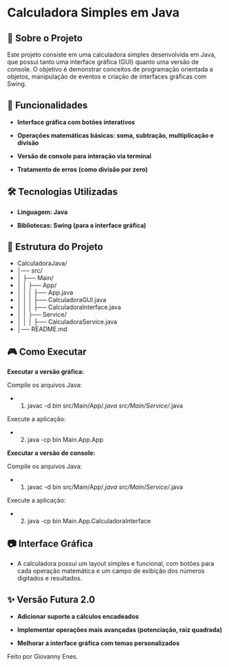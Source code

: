 # Calculadora Simples em Java

## 📌 Sobre o Projeto

Este projeto consiste em uma calculadora simples desenvolvida em Java, que possui tanto uma interface gráfica (GUI) quanto uma versão de console. O objetivo é demonstrar conceitos de programação orientada a objetos, manipulação de eventos e criação de interfaces gráficas com Swing.

## 🚀 Funcionalidades

- **Interface gráfica com botões interativos**

- **Operações matemáticas básicas: soma, subtração, multiplicação e divisão**

- **Versão de console para interação via terminal**

- **Tratamento de erros (como divisão por zero)**

## 🛠 Tecnologias Utilizadas

- **Linguagem: Java**

- **Bibliotecas: Swing (para a interface gráfica)**

## 📁 Estrutura do Projeto

- CalculadoraJava/
- │── src/
- │   ├── Main/
- │   │   ├── App/
- │   │   │   ├── App.java
- │   │   │   ├── CalculadoraGUI.java
- │   │   │   ├── CalculadoraInterface.java
- │   │   ├── Service/
- │   │   │   ├── CalculadoraService.java
- │── README.md

## 🎮 Como Executar

**Executar a versão gráfica:**

Compile os arquivos Java:
- 1. javac -d bin src/Main/App/*.java src/Main/Service/*.java

Execute a aplicação:
- 2. java -cp bin Main.App.App


**Executar a versão de console:**

Compile os arquivos Java:
- 1. javac -d bin src/Main/App/*.java src/Main/Service/*.java
    
Execute a aplicação:  
- 2. java -cp bin Main.App.CalculadoraInterface

## 📷 Interface Gráfica

- A calculadora possui um layout simples e funcional, com botões para cada operação matemática e um campo de exibição dos números digitados e resultados.

## ✨ Versão Futura 2.0

- **Adicionar suporte a cálculos encadeados**

- **Implementar operações mais avançadas (potenciação, raiz quadrada)**

- **Melhorar a interface gráfica com temas personalizados**

Feito por Giovanny Enes. 